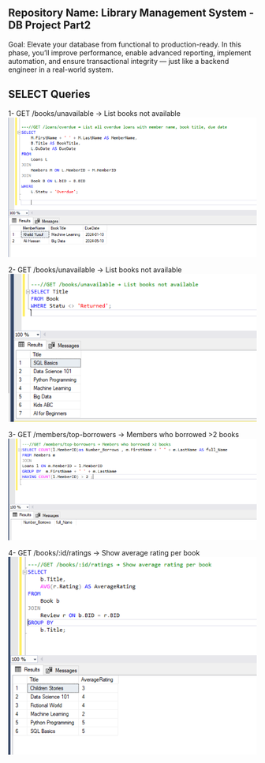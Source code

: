 ﻿## Repository Name: Library Management System - DB Project Part2 
Goal: Elevate your database from functional to production-ready. In this phase, you’ll improve 
performance, enable advanced reporting, implement automation, and ensure transactional integrity — 
just like a backend engineer in a real-world system.

## SELECT Queries
1- GET /books/unavailable → List books not available
![](./image/1.PNG)

2- GET /books/unavailable → List books not available 
![](./image/2.PNG)

3- GET /members/top-borrowers → Members who borrowed >2 books
![](./image/3.PNG)

4- GET /books/:id/ratings → Show average rating per book
![](./image/4.PNG)










